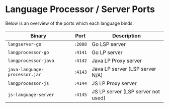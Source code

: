 # Language Processor / Server Ports

Below is an overview of the ports which each language binds.

| Binary                        | Port    | Description                        |
|-------------------------------|---------|------------------------------------|
| `langserver-go`               | `:2088` | Go LSP server                      |
| `langprocessor-go`            | `:4141` | Go LP server                       |
| `langprocessor-java`          | `:4142` | Java LP Proxy server               |
| `java-language-processor.jar` | `:4143` | Java LP server (LSP server N/A)    |
| `langprocessor-js`            | `:4144` | JS LP Proxy server                 |
| `js-language-server`          | `:4145` | JS LP server (LSP server not used) |

